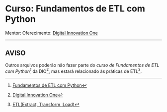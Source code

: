 ﻿# Curso: Fundamentos de ETL com Python
Mentor:
Oferecimento: [Digital Innovation One](https//:dio.me/)

---
## AVISO

Outros arquivos poderão não fazer parte do _curso de Fundamentos de ETL com Python[^2]_ da DIO[^1], mas estará relacionado às práticas de ETL[^3].



[^1]: [Digital Innovation One](https//:dio.me/)
[^2]: [Fundamentos de ETL  com Python](https://web.dio.me/course/fundamentos-de-etl-extract-transform-load-com-python/learning/6413a71f-938e-4366-8845-4a70c84e9114)
[^3]: [ETL(Extract, Transform, Load)](https://www.ibm.com/br-pt/topics/etl)
